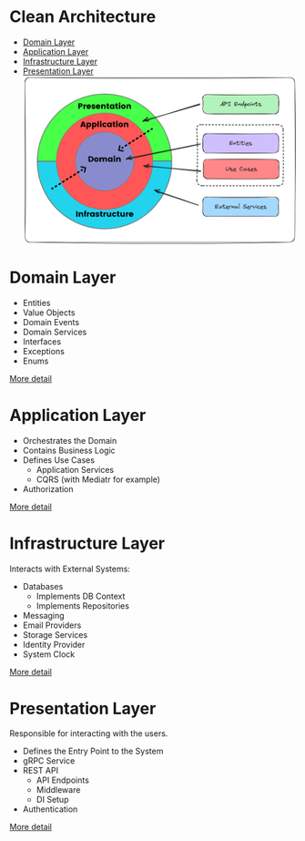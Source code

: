 # Clean Architecture
* [Domain Layer](#domain-layer)
* [Application Layer](#application-layer)
* [Infrastructure Layer](#infrastructure-layer)
* [Presentation Layer](#presentation-layer)
![system schema](./images/clean-architecture.png "A title")

# Domain Layer
* Entities
* Value Objects
* Domain Events
* Domain Services
* Interfaces
* Exceptions
* Enums

[More detail](Domain%20Layer.md)

# Application Layer
* Orchestrates the Domain
* Contains Business Logic
* Defines Use Cases
  * Application Services
  * CQRS (with Mediatr for example)
* Authorization

[More detail](Application%20Layer.md)

# Infrastructure Layer
Interacts with External Systems:
* Databases
  * Implements DB Context
  * Implements Repositories
* Messaging
* Email Providers
* Storage Services 
* Identity Provider
* System Clock

[More detail](Infrastructure%20Layer.md)

# Presentation Layer
Responsible for interacting with the users.

* Defines the Entry Point to the System
* gRPC Service
* REST API
  * API Endpoints
  * Middleware
  * DI Setup
* Authentication

[More detail](Presentation%20Layer.md)
